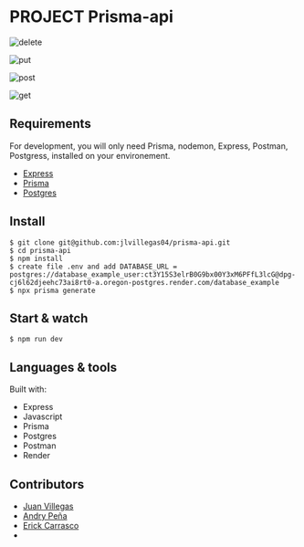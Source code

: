
# PROJECT Prisma-api

![delete](https://github.com/jlvillegas04/prisma-api/assets/116394447/0dfb6929-2e7f-4b2d-898f-129e3ac72c3d)

![put](https://github.com/jlvillegas04/prisma-api/assets/116394447/fa041b1d-c0c2-45e6-b471-df5ae63c929f)

![post](https://github.com/jlvillegas04/prisma-api/assets/116394447/fe62a700-18d4-4097-8f11-f3ab18743160)

![get](https://github.com/jlvillegas04/prisma-api/assets/116394447/15f125ac-a626-45e9-87ab-1c80866790b6)


## Requirements

For development, you will only need Prisma, nodemon, Express, Postman, Postgress,  installed on your environement.

- [Express](https://expressjs.com/en/starter/hello-world.html)
- [Prisma](https://www.prisma.io/docs)
- [Postgres](https://www.postgresql.org/)

## Install

    $ git clone git@github.com:jlvillegas04/prisma-api.git
    $ cd prisma-api
    $ npm install
    $ create file .env and add DATABASE_URL = postgres://database_example_user:ct3Y15S3elrB0G9bx00Y3xM6PFfL3lcG@dpg-cj6l62djeehc73ai8rt0-a.oregon-postgres.render.com/database_example
    $ npx prisma generate


## Start & watch

    $ npm run dev


## Languages & tools

Built with:

- Express
- Javascript
- Prisma
- Postgres
- Postman
- Render


## Contributors

- [Juan Villegas ](https://github.com/jlvillegas04)
- [Andry Peña](https://github.com/andrystylist)
- [Erick Carrasco](https://github.com/erickfabiandev)
- 
